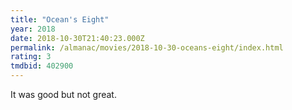 ```yaml
---
title: "Ocean's Eight"
year: 2018
date: 2018-10-30T21:40:23.000Z
permalink: /almanac/movies/2018-10-30-oceans-eight/index.html
rating: 3
tmdbid: 402900
---
```


It was good but not great.